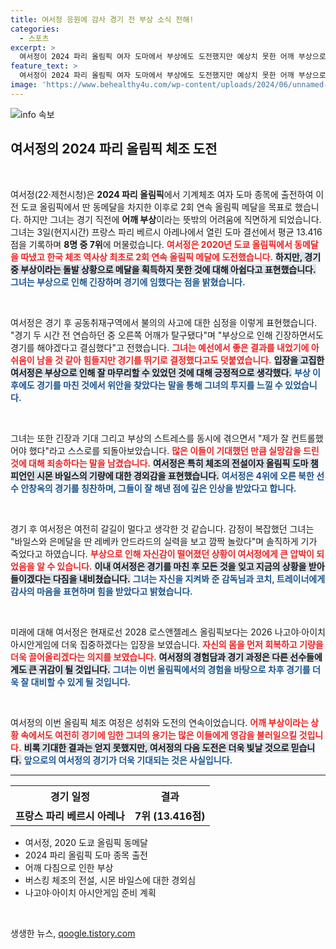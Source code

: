 ```yaml
---
title: 여서정 응원에 감사 경기 전 부상 소식 전해!
categories:
  - 스포츠
excerpt: >
  여서정이 2024 파리 올림픽 여자 도마에서 부상에도 도전했지만 예상치 못한 어깨 부상으로 아쉬운 7위를 기록했습니다. 연습 중 부상을 당하면서도 경기를 포기하지 않은 그녀의 고백과 다음 목표를 향한 다짐이 눈길을 끕니다.
feature_text: >
  여서정이 2024 파리 올림픽 여자 도마에서 부상에도 도전했지만 예상치 못한 어깨 부상으로 아쉬운 7위를 기록했습니다. 연습 중 부상을 당하면서도 경기를 포기하지 않은 그녀의 고백과 다음 목표를 향한 다짐이 눈길을 끕니다.
image: 'https://www.behealthy4u.com/wp-content/uploads/2024/06/unnamed-file.png'
---
```


<p><img src="https://www.behealthy4u.com/wp-content/uploads/2024/06/unnamed-file.png" alt="info 속보" /></p>

<h2 data-ke-size="size26">여서정의 2024 파리 올림픽 체조 도전</h2>

<p data-ke-size="size16">&nbsp;</p>

<p>여서정(22·제천시청)은 <strong>2024 파리 올림픽</strong>에서 기계체조 여자 도마 종목에 출전하여 이전 도쿄 올림픽에서 딴 동메달을 차지한 이후로 2회 연속 올림픽 메달을 목표로 했습니다. 하지만 그녀는 경기 직전에 <strong>어깨 부상</strong>이라는 뜻밖의 어려움에 직면하게 되었습니다. 그녀는 3일(현지시간) 프랑스 파리 베르시 아레나에서 열린 도마 결선에서 평균 13.416점을 기록하며 <strong>8명 중 7위</strong>에 머물렀습니다. <b><span style="color: #ee2323;">여서정은 2020년 도쿄 올림픽에서 동메달을 따냈고 한국 체조 역사상 최초로 2회 연속 올림픽 메달에 도전했습니다.</span></b> <b><span style="background-color: #21538527;">하지만, 경기 중 부상이라는 돌발 상황으로 메달을 획득하지 못한 것에 대해 아쉽다고 표현했습니다.</span></b> <b><span style="color: #1a5490;">그녀는 부상으로 인해 긴장하며 경기에 임했다는 점을 밝혔습니다.</span></b></p>

<p data-ke-size="size16">&nbsp;</p>

<p>여서정은 경기 후 공동취재구역에서 불의의 사고에 대한 심정을 이렇게 표현했습니다. "경기 두 시간 전 연습하던 중 오른쪽 어깨가 탈구됐다"며 "부상으로 인해 긴장하면서도 경기를 해야겠다고 결심했다"고 전했습니다. <b><span style="color: #ee2323;">그녀는 예선에서 좋은 결과를 내었기에 아쉬움이 남을 것 같아 힘들지만 경기를 뛰기로 결정했다고도 덧붙였습니다.</span></b> <b><span style="background-color: #21538527;">입장을 고집한 여서정은 부상으로 인해 잘 마무리할 수 있었던 것에 대해 긍정적으로 생각했다.</span></b> <b><span style="color: #1a5490;">부상 이후에도 경기를 마친 것에서 위안을 찾았다는 말을 통해 그녀의 투지를 느낄 수 있었습니다.</span></b></p>

<p data-ke-size="size16">&nbsp;</p>

<p>그녀는 또한 긴장과 기대 그리고 부상의 스트레스를 동시에 겪으면서 "제가 잘 컨트롤했어야 했다"라고 스스로를 되돌아보았습니다. <b><span style="color: #ee2323;">많은 이들이 기대했던 만큼 실망감을 드린 것에 대해 죄송하다는 말을 남겼습니다.</span></b> <b><span style="background-color: #21538527;">여서정은 특히 체조의 전설이자 올림픽 도마 챔피언인 시몬 바일스의 기량에 대한 경외감을 표현했습니다.</span></b> <b><span style="color: #1a5490;">여서정은 4위에 오른 북한 선수 안창옥의 경기를 칭찬하며, 그들이 잘 해낸 점에 깊은 인상을 받았다고 합니다.</span></b></p>

<p data-ke-size="size16">&nbsp;</p>

<p>경기 후 여서정은 여전히 갈길이 멀다고 생각한 것 같습니다. 감정이 복잡했던 그녀는 "바일스와 은메달을 딴 레베카 안드라드의 실력을 보고 깜짝 놀랐다"며 솔직하게 기가 죽었다고 하였습니다. <b><span style="color: #ee2323;">부상으로 인해 자신감이 떨어졌던 상황이 여서정에게 큰 압박이 되었음을 알 수 있습니다.</span></b> <b><span style="background-color: #21538527;">이내 여서정은 경기를 마친 후 모든 것을 잊고 지금의 상황을 받아들이겠다는 다짐을 내비쳤습니다.</span></b> <b><span style="color: #1a5490;">그녀는 자신을 지켜봐 준 감독님과 코치, 트레이너에게 감사의 마음을 표현하며 힘을 받았다고 밝혔습니다.</span></b></p>

<p data-ke-size="size16">&nbsp;</p>

<p>미래에 대해 여서정은 현재로선 2028 로스앤젤레스 올림픽보다는 2026 나고야·아이치 아시안게임에 더욱 집중하겠다는 입장을 보였습니다. <b><span style="color: #ee2323;">자신의 몸을 먼저 회복하고 기량을 더욱 끌어올리겠다는 의지를 보였습니다.</span></b> <b><span style="background-color: #21538527;">여서정의 경험담과 경기 과정은 다른 선수들에게도 큰 귀감이 될 것입니다.</span></b> <b><span style="color: #1a5490;">그녀는 이번 올림픽에서의 경험을 바탕으로 차후 경기를 더욱 잘 대비할 수 있게 될 것입니다.</span></b></p>

<p data-ke-size="size16">&nbsp;</p>

<p>여서정의 이번 올림픽 체조 여정은 성취와 도전의 연속이었습니다. <b><span style="color: #ee2323;">어깨 부상이라는 상황 속에서도 여전히 경기에 임한 그녀의 용기는 많은 이들에게 영감을 불러일으킬 것입니다.</span></b> <b><span style="background-color: #21538527;">비록 기대한 결과는 얻지 못했지만, 여서정의 다음 도전은 더욱 빛날 것으로 믿습니다.</span></b> <b><span style="color: #1a5490;">앞으로의 여서정의 경기가 더욱 기대되는 것은 사실입니다.</span></b></p>

<hr>

<table style="width:100%; border-collapse: collapse;">
  <tr>
    <th style="text-align: center; height: 34px;">경기 일정</th>
    <th style="text-align: center; height: 34px;">결과</th>
  </tr>
  <tr>
    <td style="text-align: center; height: 17px;"><b>프랑스 파리 베르시 아레나</b></td>
    <td style="text-align: center; height: 17px;"><b>7위 (13.416점)</b></td>
  </tr>
</table>

<ul>
  <li>여서정, 2020 도쿄 올림픽 동메달</li>
  <li>2024 파리 올림픽 도마 종목 출전</li>
  <li> 어깨 다침으로 인한 부상</li>
  <li>버스킹 체조의 전설, 시몬 바일스에 대한 경외심</li>
  <li>나고야·아이치 아시안게임 준비 계획</li>
</ul>

<p data-ke-size="size16">&nbsp;</p>
생생한 뉴스, <a href="https://qoogle.tistory.com" rel="dofollow">qoogle.tistory.com</a>


